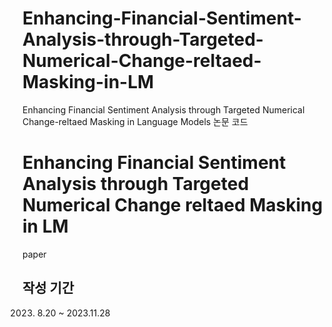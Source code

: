 # Enhancing-Financial-Sentiment-Analysis-through-Targeted-Numerical-Change-reltaed-Masking-in-LM
Enhancing Financial Sentiment Analysis through Targeted Numerical Change-reltaed Masking in Language Models 논문 코드

# Enhancing Financial Sentiment Analysis through Targeted Numerical Change reltaed Masking in LM
paper

## 작성 기간
2023. 8.20 ~ 2023.11.28

